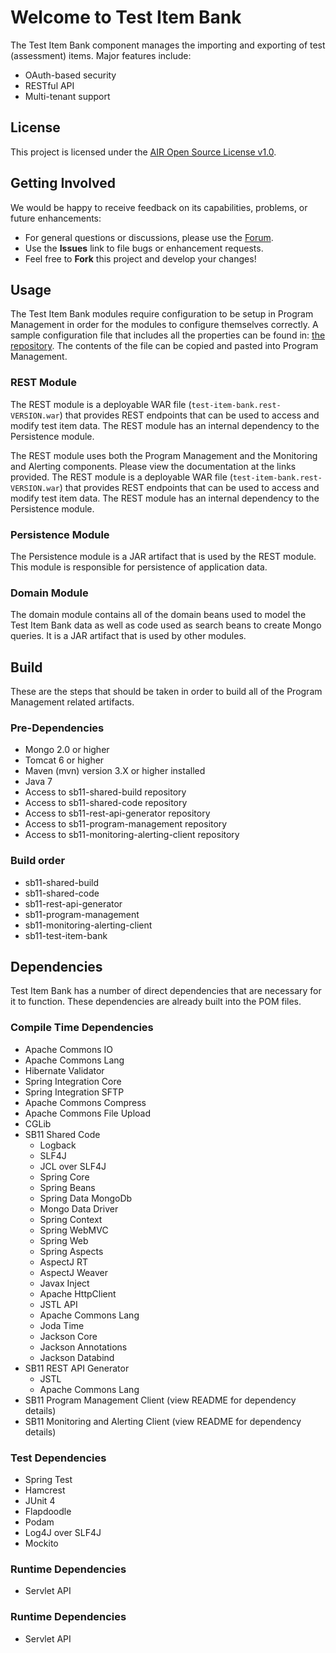 # Welcome to Test Item Bank #
The Test Item Bank component manages the importing and exporting of test (assessment) items. Major features include:

* OAuth-based security
* RESTful API
* Multi-tenant support

## License ##
This project is licensed under the [AIR Open Source License v1.0](http://www.smarterapp.org/documents/American_Institutes_for_Research_Open_Source_Software_License.pdf).

## Getting Involved ##
We would be happy to receive feedback on its capabilities, problems, or future enhancements:

* For general questions or discussions, please use the [Forum](forum_link_here).
* Use the **Issues** link to file bugs or enhancement requests.
* Feel free to **Fork** this project and develop your changes!

## Usage
The Test Item Bank modules require configuration to be setup in Program Management in order for the modules to configure themselves correctly.  A sample configuration file that includes all the properties can be found in: [the repository](external_release_docs/required-progman-configuration.properties).  The contents of the file can be copied and pasted into Program Management.

### REST Module
The REST module is a deployable WAR file (`test-item-bank.rest-VERSION.war`) that provides REST endpoints that can be used to access and modify test item data.  The REST module has an internal dependency to the Persistence module.

The REST module uses both the Program Management and the Monitoring and Alerting components.  Please view the documentation at the links provided.
The REST module is a deployable WAR file (`test-item-bank.rest-VERSION.war`) that provides REST endpoints that can be used to access and modify test item data.  The REST module has an internal dependency to the Persistence module.

### Persistence Module
The Persistence module is a JAR artifact that is used by the REST module.  This module is responsible for persistence of application data.

### Domain Module
The domain module contains all of the domain beans used to model the Test Item Bank data as well as code used as search beans to create Mongo queries.  It is a JAR artifact that is used by other modules.

## Build
These are the steps that should be taken in order to build all of the Program Management related artifacts.

### Pre-Dependencies
* Mongo 2.0 or higher
* Tomcat 6 or higher
* Maven (mvn) version 3.X or higher installed
* Java 7
* Access to sb11-shared-build repository
* Access to sb11-shared-code repository
* Access to sb11-rest-api-generator repository
* Access to sb11-program-management repository
* Access to sb11-monitoring-alerting-client repository

### Build order

* sb11-shared-build
* sb11-shared-code
* sb11-rest-api-generator
* sb11-program-management
* sb11-monitoring-alerting-client
* sb11-test-item-bank

## Dependencies
Test Item Bank has a number of direct dependencies that are necessary for it to function.  These dependencies are already built into the POM files.

### Compile Time Dependencies
* Apache Commons IO
* Apache Commons Lang
* Hibernate Validator
* Spring Integration Core
* Spring Integration SFTP
* Apache Commons Compress
* Apache Commons File Upload
* CGLib
* SB11 Shared Code
	* Logback
	* SLF4J
	* JCL over SLF4J
	* Spring Core
	* Spring Beans
	* Spring Data MongoDb
	* Mongo Data Driver
	* Spring Context
	* Spring WebMVC
	* Spring Web
	* Spring Aspects
	* AspectJ RT
	* AspectJ Weaver
	* Javax Inject
	* Apache HttpClient
	* JSTL API
	* Apache Commons Lang
	* Joda Time
	* Jackson Core
	* Jackson Annotations
	* Jackson Databind
* SB11 REST API Generator
	* JSTL
	* Apache Commons Lang
* SB11 Program Management Client (view README for dependency details)
* SB11 Monitoring and Alerting Client (view README for dependency details)

### Test Dependencies
* Spring Test
* Hamcrest
* JUnit 4
* Flapdoodle
* Podam
* Log4J over SLF4J
* Mockito

### Runtime Dependencies
* Servlet API
### Runtime Dependencies
* Servlet API